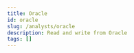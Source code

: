 ```yaml
---
title: Oracle
id: oracle
slug: /analysts/oracle
description: Read and write from Oracle
tags: []
---
```

